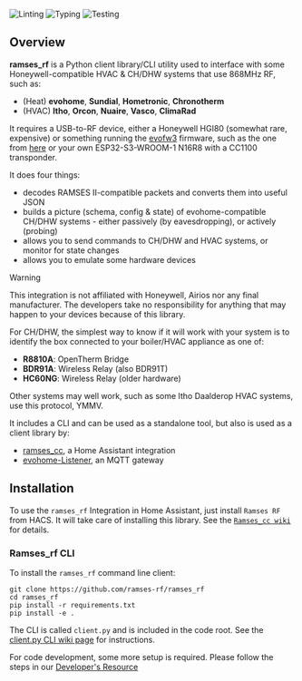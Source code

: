 ![Linting](https://github.com/ramses-rf/ramses_rf/actions/workflows/check-lint.yml/badge.svg)
![Typing](https://github.com/ramses-rf/ramses_rf/actions/workflows/check-type.yml/badge.svg)
![Testing](https://github.com/ramses-rf/ramses_rf/actions/workflows/check-test.yml/badge.svg)

## Overview

**ramses_rf** is a Python client library/CLI utility used to interface with some Honeywell-compatible HVAC & CH/DHW systems that use 868MHz RF, such as:
 - (Heat) **evohome**, **Sundial**, **Hometronic**, **Chronotherm**
 - (HVAC) **Itho**, **Orcon**, **Nuaire**, **Vasco**, **ClimaRad**

It requires a USB-to-RF device, either a Honeywell HGI80 (somewhat rare, expensive) or something running the [evofw3](https://github.com/ghoti57/evofw3) firmware, such as the one from [here](https://indalo-tech.onlineweb.shop/) or your own ESP32-S3-WROOM-1 N16R8 with a CC1100 transponder.

It does four things:
 - decodes RAMSES II-compatible packets and converts them into useful JSON
 - builds a picture (schema, config & state) of evohome-compatible CH/DHW systems - either passively (by eavesdropping), or actively (probing)
 - allows you to send commands to CH/DHW and HVAC systems, or monitor for state changes
 - allows you to emulate some hardware devices

> [!WARNING]
> This integration is not affiliated with Honeywell, Airios nor any final manufacturer. The developers take no responsibility for anything that may happen to your devices because of this library.

For CH/DHW, the simplest way to know if it will work with your system is to identify the box connected to your boiler/HVAC appliance as one of:
 - **R8810A**: OpenTherm Bridge
 - **BDR91A**: Wireless Relay (also BDR91T)
 - **HC60NG**: Wireless Relay (older hardware)

Other systems may well work, such as some Itho Daalderop HVAC systems, use this protocol, YMMV.

It includes a CLI and can be used as a standalone tool, but also is used as a client library by:
 - [ramses_cc](https://github.com/ramses-rf/ramses_cc), a Home Assistant integration
 - [evohome-Listener](https://github.com/smar000/evohome-Listener), an MQTT gateway

## Installation

To use the `ramses_rf` Integration in Home Assistant, just install `Ramses RF` from HACS. It will take care of installing this library. See the [`Ramses_cc wiki`](https://github.com/ramses-rf/ramses_cc/wiki/1.-Installation) for details.

### Ramses_rf CLI

To install the `ramses_rf` command line client:
```
git clone https://github.com/ramses-rf/ramses_rf
cd ramses_rf
pip install -r requirements.txt
pip install -e .
```

The CLI is called ``client.py`` and is included in the code root. See the [client.py CLI wiki page](https://github.com/ramses-rf/ramses_rf/wiki/The-client.py-command-line) for instructions.

For code development, some more setup is required. Please follow the steps in our [Developer's Resource](README-developers.md)
